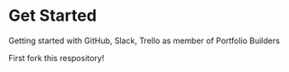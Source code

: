 # Get Started
Getting started with GitHub, Slack, Trello as member of Portfolio Builders

First fork this respository!
